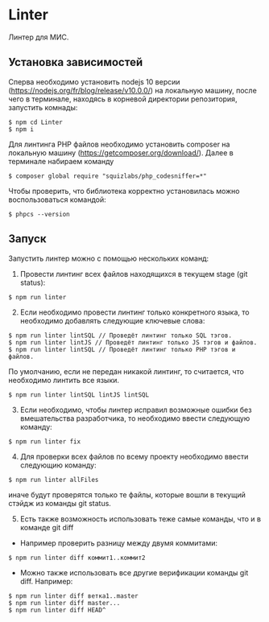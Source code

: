 # Linter
Линтер для МИС.

## Установка зависимостей

Сперва необходимо установить nodejs 10 версии (https://nodejs.org/fr/blog/release/v10.0.0/) на локальную машину,
после чего в терминале, находясь в корневой директории репозитория, запустить комнады:

```shell
$ npm cd Linter
$ npm i
```

Для линтинга PHP файлов необходимо установить composer на локальную машину (https://getcomposer.org/download/).
Далее в терминале набираем команду

```shell
$ composer global require "squizlabs/php_codesniffer=*"
```

Чтобы проверить, что библиотека корректно установилась можно воспользоваться командой:

```shell
$ phpcs --version
```

## Запуск

Запустить линтер можно с помощью нескольких команд:

1. Провести линтинг всех файлов находящихся в текущем stage (git status):

```shell
$ npm run linter
```

2. Если необходимо провести линтинг только конкретного языка, то необходимо добавлять
следующие ключевые слова:

```shell
$ npm run linter lintSQL // Проведёт линтинг только SQL тэгов.
$ npm run linter lintJS // Проведёт линтинг только JS тэгов и файлов.
$ npm run linter lintSQL // Проведёт линтинг только PHP тэгов и файлов.
```

По умолчанию, если не передан никакой линтинг, то считается, что необходимо линтить все языки.

```shell
$ npm run linter lintSQL lintJS lintSQL
```

3. Если необходимо, чтобы линтер исправил возможные ошибки без вмешательства разработчика,
то необходимо ввести следующую команду:

```shell
$ npm run linter fix
```

4. Для проверки всех файлов по всему проекту необходимо ввести следующию команду:

```shell
$ npm run linter allFiles
```

иначе будут проверятся только те файлы, которые вошли в текущий стэйдж из команды git status.

5. Есть также возможность использовать теже самые команды, что и в команде git diff
- Например проверить разницу между двумя коммитами:

```shell
$ npm run linter diff коммит1..коммит2
```

- Можно также использовать все другие верификации команды git diff. Например:
```shell
$ npm run linter diff ветка1..master
$ npm run linter diff master...
$ npm run linter diff HEAD^
```
